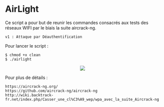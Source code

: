 # AirLight

Ce script a pour but de reunir les commandes consacrés aux tests des réseaux WIFI par le biais la suite aircrack-ng. 

    v1 : Attaque par Déauthentification 

Pour lancer le script :

    $ chmod +x clean
    $ ./airlight

<p align="center">
  <img src="https://image.noelshack.com/fichiers/2018/25/1/1529323468-capture-du-2018-06-18-14-03-44.png">
</p>

Pour plus de détails :

    https://aircrack-ng.org/
    https://github.com/aircrack-ng/aircrack-ng
    http://wiki.backtrack-fr.net/index.php/Casser_une_cl%C3%A9_wep/wpa_avec_la_suite_Aircrack-ng
